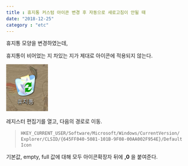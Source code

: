 ```yaml
---
title : 휴지통 커스텀 아이콘 변경 후 자동으로 새로고침이 안될 때
date: "2018-12-25"
category : "etc"
---
```


휴지통 모양을 변경하였는데,

휴지통이 비어었는 지 차있는 지가 제대로 아이콘에 적용되지 않는다.

![](./1.PNG)

레지스터 편집기를 열고, 다음의 경로로 이동.

> ```
> HKEY_CURRENT_USER/Software/Microsoft/Windows/CurrentVersion/
> Explorer/CLSID/{645FF040-5081-101B-9F08-00AA002F954E}/Default Icon
> ```
>

기본값, empty, full 값에 대해 모두 아이콘확장자 뒤에  **,0** 을 붙여준다.

